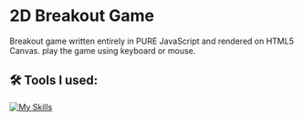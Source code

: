 # 2D Breakout Game

Breakout game written entirely in PURE JavaScript and rendered on HTML5 Canvas.
play the game using keyboard or mouse.


<h2>🛠️ Tools I used:</h2>

[![My Skills](https://skillicons.dev/icons?i=js,html)](https://skillicons.dev)
